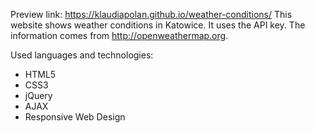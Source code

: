 Preview link: https://klaudiapolan.github.io/weather-conditions/
This website shows weather conditions in Katowice.
It uses the API key.
The information comes from http://openweathermap.org.

Used languages and technologies:
<ul>
  <li>HTML5</li>
  <li>CSS3</li>
  <li>jQuery</li>
  <li>AJAX</li>
  <li>Responsive Web Design</li>
</ul>
